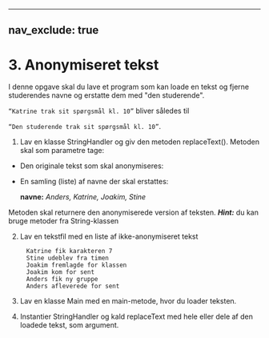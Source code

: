 
---
nav_exclude: true
---



# 3. Anonymiseret tekst

I denne opgave skal du lave et program som kan loade en tekst og fjerne studerendes navne og erstatte dem med "den studerende".

`“Katrine trak sit spørgsmål kl. 10”` bliver således til

`“Den studerende trak sit spørgsmål kl. 10”`.

1.	Lav en klasse StringHandler og giv den metoden replaceText(). Metoden skal som parametre tage:

   - Den originale tekst som skal anonymiseres:
   - En samling (liste) af navne der skal erstattes:

     **navne:** _Anders, Katrine, Joakim, Stine_

    
 Metoden skal returnere den anonymiserede version af teksten.
**_Hint:_** du kan bruge metoder fra String-klassen

2.	Lav en tekstfil med en liste af ikke-anonymiseret tekst

```
     Katrine fik karakteren 7
     Stine udeblev fra timen
     Joakim fremlagde for klassen
     Joakim kom for sent
     Anders fik ny gruppe
     Anders afleverede for sent
```

3.	Lav en klasse Main med en main-metode, hvor du loader teksten.


4.  Instantier StringHandler og kald replaceText med hele eller dele af den loadede tekst, som argument.

